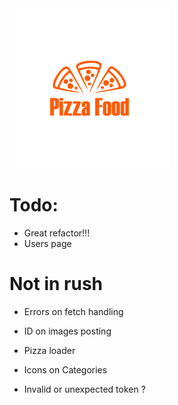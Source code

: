 <img src="./public/logo.png" style="width:256px;height: 256px;" alt="logo"/>

# Todo:

- Great refactor!!!
- Users page

# Not in rush

- Errors on fetch handling
- ID on images posting
- Pizza loader
- Icons on Categories
  
- Invalid or unexpected token ?
